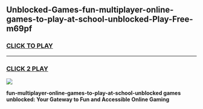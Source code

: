 
## Unblocked-Games-fun-multiplayer-online-games-to-play-at-school-unblocked-Play-Free-m69pf
<h3>
<a href="https://premium76.site?title=fun-multiplayer-online-games-to-play-at-school-unblocked&ref=20M">CLICK TO PLAY</a></h3>
<hr>

<h3>
<a href="https://premium76.site?title=fun-multiplayer-online-games-to-play-at-school-unblocked&ref=20M">CLICK 2 PLAY</a>
  
</h3>

<a href="https://premium76.site?title=fun-multiplayer-online-games-to-play-at-school-unblocked&ref=19M"><img src="https://clearcache.store/games.png"></a>


**fun-multiplayer-online-games-to-play-at-school-unblocked games unblocked: Your Gateway to Fun and Accessible Online Gaming**
